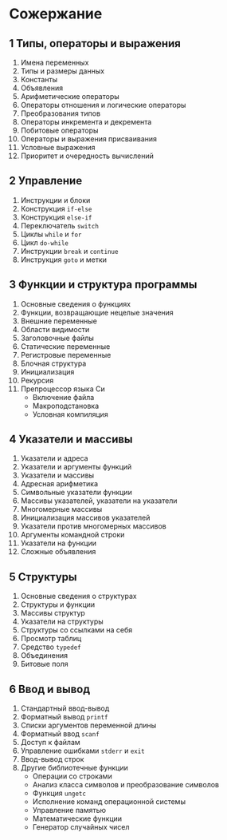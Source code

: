 # Сожержание

## 1 Типы, операторы и выражения
1. Имена переменных
2. Типы и размеры данных
3. Константы
4. Объявления
5. Арифметические операторы
6. Операторы отношения и логические операторы
7. Преобразования типов
8. Операторы инкремента и декремента
9. Побитовые операторы
10. Операторы и выражения присваивания
11. Условные выражения
12. Приоритет и очередность вычислений


## 2 Управление
1. Инструкции и блоки
2. Конструкция `if-else`
3. Конструкция `else-if`
4. Переключатель `switch`
5. Циклы `while` и `for`
6. Цикл `do-while`
7. Инструкции `break` и `continue`
8. Инструкция `goto` и метки


## 3 Функции и структура программы
1. Основные сведения о функциях
2. Функции, возвращающие нецелые значения
3. Внешние переменные
4. Области видимости
5. Заголовочные файлы
6. Статические переменные
7. Регистровые переменные
8. Блочная структура
9. Инициализация
10. Рекурсия
11. Препроцессор языка Си
    * Включение файла
    * Макроподстановка
    * Условная компиляция


## 4 Указатели и массивы
1. Указатели и адреса
2. Указатели и аргументы функций
3. Указатели и массивы
4. Адресная арифметика
5. Символьные указатели функции
6. Массивы указателей, указатели на указатели
7. Многомерные массивы
8. Инициализация массивов указателей
9. Указатели против многомерных массивов
10. Аргументы командной строки
11. Указатели на функции
12. Сложные объявления


## 5 Структуры
1. Основные сведения о структурах
2. Структуры и функции
3. Массивы структур
4. Указатели на структуры
5. Структуры со ссылками на себя
6. Просмотр таблиц
7. Средство `typedef`
8. Объединения
9. Битовые поля


## 6 Ввод и вывод
1. Стандартный ввод-вывод
2. Форматный вывод `printf`
3. Списки аргументов переменной длины
4. Форматный ввод `scanf`
5. Доступ к файлам
6. Управление ошибками `stderr` и `exit`
7. Ввод-вывод строк
8. Другие библиотечные функции
    * Операции со строками
    * Анализ класса символов и преобразование символов
    * Функция `ungetc`
    * Исполнение команд операционной системы
    * Управление памятью
    * Математические функции
    * Генератор случайных чисел